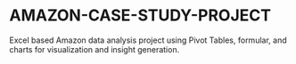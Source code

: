 # AMAZON-CASE-STUDY-PROJECT
Excel based Amazon data analysis project using Pivot Tables, formular, and charts for visualization and insight generation.
